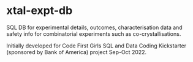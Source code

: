 # xtal-expt-db
SQL DB for experimental details, outcomes, characterisation data and safety info for combinatorial experiments such as co-crystallisations.

Initially developed for Code First Girls SQL and Data Coding Kickstarter (sponsored by Bank of America) project Sep-Oct 2022.
